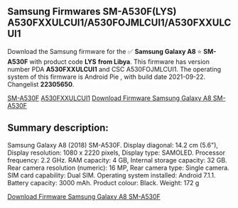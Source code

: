 <h2>Samsung Firmwares SM-A530F(LYS) A530FXXULCUI1/A530FOJMLCUI1/A530FXXULCUI1</h2>
Download the Samsung firmware for the ✅ <strong>Samsung Galaxy A8 </strong> ⭐ <strong>SM-A530F</strong> with product code <strong>LYS</strong> <strong> from Libya</strong>. This firmware has version number PDA <strong>A530FXXULCUI1</strong> and CSC A530FOJMLCUI1. The operating system of this firmware is Android Pie , with build date 2021-09-22. Changelist <strong>22305650</strong>.


[SM-A530F](https://samfirm.shop/samsung/model/SM-A530F)
[A530FXXULCUI1](https://samfirm.shop/samsung/pda/A530FXXULCUI1)
[Download Firmware Samsung Galaxy A8 SM-A530F](https://samfirm.shop/samsung/firmware/458195)
<h2>Summary description:</h2>
<p>Samsung Galaxy A8 (2018) SM-A530F. Display diagonal: 14.2 cm (5.6"), Display resolution: 1080 x 2220 pixels, Display type: SAMOLED. Processor frequency: 2.2 GHz. RAM capacity: 4 GB, Internal storage capacity: 32 GB. Rear camera resolution (numeric): 16 MP, Rear camera type: Single camera. SIM card capability: Dual SIM. Operating system installed: Android 7.1.1. Battery capacity: 3000 mAh. Product colour: Black. Weight: 172 g</p>


[Download Firmware Samsung Galaxy A8 SM-A530F](https://samfirm.shop/samsung/firmware/458195)
